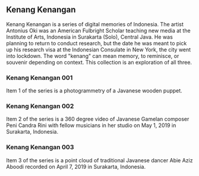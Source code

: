 ## Kenang Kenangan

Kenang Kenangan is a series of digital memories of Indonesia. The artist Antonius Oki was an American Fulbright Scholar teaching new media at the Institute of Arts, Indonesia in Surakarta (Solo), Central Java. He was planning to return to conduct research, but the date he was meant to pick up his research visa at the Indonesian Consulate in New York, the city went into lockdown. The word "kenang" can mean memory, to reminisce, or souvenir depending on context. This collection is an exploration of all three.

### Kenang Kenangan 001

Item 1 of the series is a photogrammetry of a Javanese wooden puppet.

### Kenang Kenangan 002

Item 2 of the series is a 360 degree video of Javanese Gamelan composer Peni Candra Rini with fellow musicians in her studio on May 1, 2019 in Surakarta, Indonesia.

### Kenang Kenangan 003

Item 3 of the series is a point cloud of traditional Javanese dancer Abie Aziz Aboodi recorded on April 7, 2019 in Surakarta, Indonesia.
